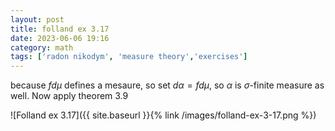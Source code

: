 ```yaml
---
layout: post
title: folland ex 3.17
date: 2023-06-06 19:16
category: math
tags: ['radon nikodym', 'measure theory','exercises']
---
```

because $fd\mu$ defines a mesaure, so set $d\alpha = fd\mu$, so $\alpha$ is $\sigma$-finite measure as well. Now apply theorem 3.9


![Folland ex 3.17]({{ site.baseurl }}{% link /images/folland-ex-3-17.png %})